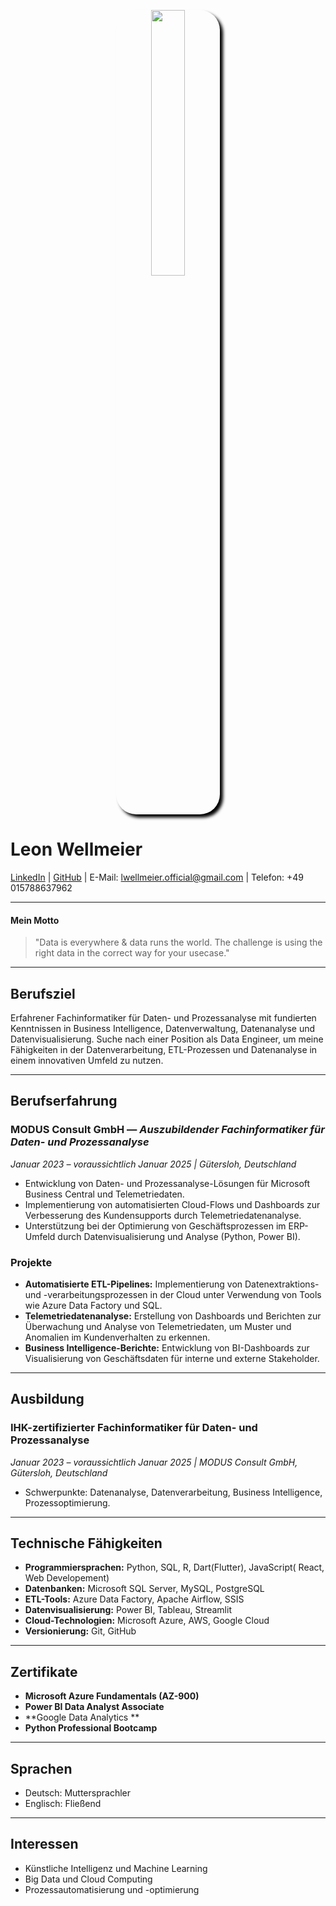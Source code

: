 <p align="center" width="100%">
    <img width="33%" src="https://media.licdn.com/dms/image/v2/C5603AQE4Ajy6TxSrrw/profile-displayphoto-shrink_200_200/profile-displayphoto-shrink_200_200/0/1646602598053?e=2147483647&v=beta&t=xo_hFIbMc3HFLHW21TzxeXKCMYagYeX06I5cUGAHRVE" style="border-radius: 2rem; box-shadow: 5px 5px 5px black ">
</p>

# Leon Wellmeier 

[LinkedIn](https://de.linkedin.com/in/leon-wellmeier-97a2911a0) | [GitHub](https://github.com/lwellmeier) | E-Mail: [lwellmeier.official@gmail.com](http://mailto:lwellmeier.official@gmail.com "lwellmeier.official@gmail.com") | Telefon: +49 015788637962 

---
#### Mein Motto

> "Data is everywhere & data runs the world. The challenge is using the right data in the correct way for your usecase."

---

## **Berufsziel**
Erfahrener Fachinformatiker für Daten- und Prozessanalyse mit fundierten Kenntnissen in Business Intelligence, Datenverwaltung, Datenanalyse und Datenvisualisierung. Suche nach einer Position als Data Engineer, um meine Fähigkeiten in der Datenverarbeitung, ETL-Prozessen und Datenanalyse in einem innovativen Umfeld zu nutzen.

---

## **Berufserfahrung**

### **MODUS Consult GmbH** — *Auszubildender Fachinformatiker für Daten- und Prozessanalyse*
_Januar 2023 – voraussichtlich Januar 2025 | Gütersloh, Deutschland_

- Entwicklung von Daten- und Prozessanalyse-Lösungen für Microsoft Business Central und Telemetriedaten.
- Implementierung von automatisierten Cloud-Flows und Dashboards zur Verbesserung des Kundensupports durch Telemetriedatenanalyse.
- Unterstützung bei der Optimierung von Geschäftsprozessen im ERP-Umfeld durch Datenvisualisierung und Analyse (Python, Power BI).

### **Projekte**
- **Automatisierte ETL-Pipelines:** Implementierung von Datenextraktions- und -verarbeitungsprozessen in der Cloud unter Verwendung von Tools wie Azure Data Factory und SQL.
- **Telemetriedatenanalyse:** Erstellung von Dashboards und Berichten zur Überwachung und Analyse von Telemetriedaten, um Muster und Anomalien im Kundenverhalten zu erkennen.
- **Business Intelligence-Berichte:** Entwicklung von BI-Dashboards zur Visualisierung von Geschäftsdaten für interne und externe Stakeholder.

---

## **Ausbildung**

### **IHK-zertifizierter Fachinformatiker für Daten- und Prozessanalyse**
_Januar 2023 – voraussichtlich Januar 2025 | MODUS Consult GmbH, Gütersloh, Deutschland_

- Schwerpunkte: Datenanalyse, Datenverarbeitung, Business Intelligence, Prozessoptimierung.

---

## **Technische Fähigkeiten**

- **Programmiersprachen:** Python, SQL, R, Dart(Flutter), JavaScript( React, Web Developement)
- **Datenbanken:** Microsoft SQL Server, MySQL, PostgreSQL
- **ETL-Tools:** Azure Data Factory, Apache Airflow, SSIS
- **Datenvisualisierung:** Power BI, Tableau, Streamlit
- **Cloud-Technologien:** Microsoft Azure, AWS, Google Cloud
- **Versionierung:** Git, GitHub

---

## **Zertifikate**

- **Microsoft Azure Fundamentals (AZ-900)**
- **Power BI Data Analyst Associate**
- **Google Data Analytics **
- **Python Professional Bootcamp**


---

## **Sprachen**

- Deutsch: Muttersprachler
- Englisch: Fließend

---

## **Interessen**

- Künstliche Intelligenz und Machine Learning
- Big Data und Cloud Computing
- Prozessautomatisierung und -optimierung
